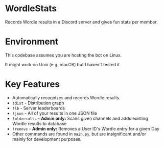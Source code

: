 # WordleStats
Records Wordle results in a Discord server and gives fun stats per member.

# Environment
This codebase assumes you are hosting the bot on Linux.

It might work on Unix (e.g. macOS) but I haven't tested it.

# Key Features
- Automatically recognizes and records Wordle results.
- `!dist` - Distribution graph
- `!lb` - Server leaderboards
- `!json` - All of your results in one JSON file
- `!oldresults` - **Admin only:** Scans given channels and adds existing Wordle results to database
- `!remove` - **Admin only:** Removes a User ID's Wordle entry for a given Day
- Other commands are found in `main.py`, but are insignificant and/or mainly for development purposes.
